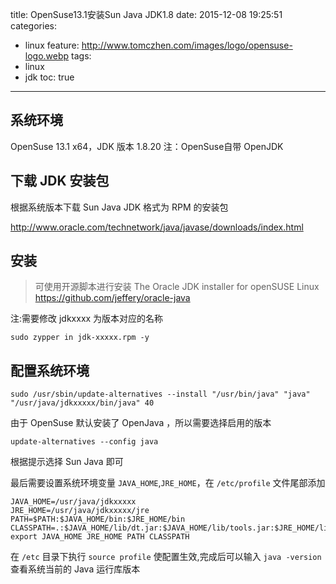title: OpenSuse13.1安装Sun Java JDK1.8
date: 2015-12-08 19:25:51
categories:
  - linux
feature: http://www.tomczhen.com/images/logo/opensuse-logo.webp
tags: 
  - linux
  - jdk
toc: true
---
<h2 id="systeminfo">系统环境</h2>

OpenSuse 13.1 x64，JDK 版本 1.8.20 注：OpenSuse自带 OpenJDK

<h2 id="download">下载 JDK 安装包</h2>

根据系统版本下载 Sun Java JDK 格式为 RPM 的安装包

http://www.oracle.com/technetwork/java/javase/downloads/index.html

<h2 id="install-jdk">安装</h2>

>可使用开源脚本进行安装
>The Oracle JDK installer for openSUSE Linux
>https://github.com/jeffery/oracle-java

注:需要修改 jdkxxxx 为版本对应的名称

`sudo zypper in jdk-xxxxx.rpm -y`

<!-- more -->

<h2 id="config-env">配置系统环境</h2>

`sudo /usr/sbin/update-alternatives --install "/usr/bin/java" "java" "/usr/java/jdkxxxxx/bin/java" 40`

由于 OpenSuse 默认安装了 OpenJava ，所以需要选择启用的版本

`update-alternatives --config java`

根据提示选择 Sun Java 即可

最后需要设置系统环境变量 `JAVA_HOME`,`JRE_HOME`，在 `/etc/profile` 文件尾部添加

```
JAVA_HOME=/usr/java/jdkxxxxx
JRE_HOME=/usr/java/jdkxxxxx/jre
PATH=$PATH:$JAVA_HOME/bin:$JRE_HOME/bin
CLASSPATH=.:$JAVA_HOME/lib/dt.jar:$JAVA_HOME/lib/tools.jar:$JRE_HOME/lib
export JAVA_HOME JRE_HOME PATH CLASSPATH
```

在 `/etc` 目录下执行 `source profile` 使配置生效,完成后可以输入 `java -version` 查看系统当前的 Java 运行库版本
